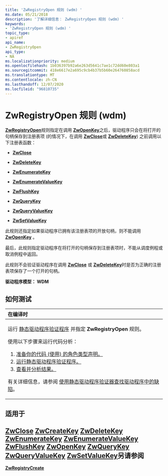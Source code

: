 ```yaml
---
title: 'ZwRegistryOpen 规则 (wdm) '
ms.date: 05/21/2018
description: '了解详细信息： ZwRegistryOpen 规则 (wdm) '
keywords:
- 'ZwRegistryOpen 规则 (wdm) '
topic_type:
- apiref
api_name:
- ZwRegistryOpen
api_type:
- NA
ms.localizationpriority: medium
ms.openlocfilehash: 1b036397b92a6e263d5641c7ae1c72dd60e803a1
ms.sourcegitcommit: 418e6617e2a695c9cb4b37b5b60e264760858acd
ms.translationtype: MT
ms.contentlocale: zh-CN
ms.lasthandoff: 12/07/2020
ms.locfileid: "96810735"
---
```

# <a name="zwregistryopen-rule-wdm"></a>ZwRegistryOpen 规则 (wdm) 


[**ZwRegistryOpen**](storport-zwregistryopen.md)规则指定在调用 [**ZwOpenKey**](/windows-hardware/drivers/ddi/wdm/nf-wdm-zwopenkey)之后，驱动程序只会在将打开的句柄保存到注册表项 (的情况下，在调用 [**ZwClose**](/windows-hardware/drivers/ddi/ntifs/nf-ntifs-ntclose)或 [**ZwDeleteKey**](/windows-hardware/drivers/ddi/wdm/nf-wdm-zwdeletekey)) 之前调用以下注册表函数：

-   [**ZwClose**](/windows-hardware/drivers/ddi/ntifs/nf-ntifs-ntclose)

-   [**ZwDeleteKey**](/windows-hardware/drivers/ddi/wdm/nf-wdm-zwdeletekey)

-   [**ZwEnumerateKey**](/windows-hardware/drivers/ddi/wdm/nf-wdm-zwenumeratekey)

-   [**ZwEnumerateValueKey**](/windows-hardware/drivers/ddi/wdm/nf-wdm-zwenumeratevaluekey)

-   [**ZwFlushKey**](/windows-hardware/drivers/ddi/wdm/nf-wdm-zwflushkey)

-   [**ZwQueryKey**](/windows-hardware/drivers/ddi/wdm/nf-wdm-zwquerykey)

-   [**ZwQueryValueKey**](/windows-hardware/drivers/ddi/wdm/nf-wdm-zwqueryvaluekey)

-   [**ZwSetValueKey**](/windows-hardware/drivers/ddi/wdm/nf-wdm-zwsetvaluekey)

此规则还指定如果驱动程序已拥有该注册表项的开放句柄，则不能调用 [**ZwOpenKey**](/windows-hardware/drivers/ddi/wdm/nf-wdm-zwopenkey) 。

最后，此规则指定驱动程序在将打开的句柄保存到注册表项时，不能从调度例程或取消例程中返回。

此规则不会验证驱动程序在调用 [**ZwClose**](/windows-hardware/drivers/ddi/ntifs/nf-ntifs-ntclose) 或 [**ZwDeleteKey**](/windows-hardware/drivers/ddi/wdm/nf-wdm-zwdeletekey)时是否为正确的注册表项保存了一个打开的句柄。

**驱动程序模型： WDM**

<a name="how-to-test"></a>如何测试
-----------

<table>
<colgroup>
<col width="100%" />
</colgroup>
<thead>
<tr class="header">
<th align="left">在编译时</th>
</tr>
</thead>
<tbody>
<tr class="odd">
<td align="left"><p>运行 <a href="/windows-hardware/drivers/devtest/static-driver-verifier" data-raw-source="[Static Driver Verifier](./static-driver-verifier.md)">静态驱动程序验证程序</a> 并指定 <strong>ZwRegistryOpen</strong> 规则。</p>
使用以下步骤来运行代码分析：
<ol>
<li><a href="/windows-hardware/drivers/devtest/using-static-driver-verifier-to-find-defects-in-drivers#preparing-your-source-code" data-raw-source="[Prepare your code (use role type declarations).](./using-static-driver-verifier-to-find-defects-in-drivers.md#preparing-your-source-code)">准备你的代码 (使用) 的角色类型声明。</a></li>
<li><a href="/windows-hardware/drivers/devtest/using-static-driver-verifier-to-find-defects-in-drivers#running-static-driver-verifier" data-raw-source="[Run Static Driver Verifier.](./using-static-driver-verifier-to-find-defects-in-drivers.md#running-static-driver-verifier)">运行静态驱动程序验证程序。</a></li>
<li><a href="/windows-hardware/drivers/devtest/using-static-driver-verifier-to-find-defects-in-drivers#viewing-and-analyzing-the-results" data-raw-source="[View and analyze the results.](./using-static-driver-verifier-to-find-defects-in-drivers.md#viewing-and-analyzing-the-results)">查看并分析结果。</a></li>
</ol>
<p>有关详细信息，请参阅 <a href="/windows-hardware/drivers/devtest/using-static-driver-verifier-to-find-defects-in-drivers" data-raw-source="[Using Static Driver Verifier to Find Defects in Drivers](./using-static-driver-verifier-to-find-defects-in-drivers.md)">使用静态驱动程序验证器查找驱动程序中的缺陷</a>。</p></td>
</tr>
</tbody>
</table>

<a name="applies-to"></a>适用于
----------

[**ZwClose**](/windows-hardware/drivers/ddi/ntifs/nf-ntifs-ntclose) 
[**ZwCreateKey**](/windows-hardware/drivers/ddi/wdm/nf-wdm-zwcreatekey) 
[**ZwDeleteKey**](/windows-hardware/drivers/ddi/wdm/nf-wdm-zwdeletekey) 
[**ZwEnumerateKey**](/windows-hardware/drivers/ddi/wdm/nf-wdm-zwenumeratekey) 
[**ZwEnumerateValueKey**](/windows-hardware/drivers/ddi/wdm/nf-wdm-zwenumeratevaluekey) 
[**ZwFlushKey**](/windows-hardware/drivers/ddi/wdm/nf-wdm-zwflushkey) 
[**ZwOpenKey**](/windows-hardware/drivers/ddi/wdm/nf-wdm-zwopenkey) 
[**ZwQueryKey**](/windows-hardware/drivers/ddi/wdm/nf-wdm-zwquerykey) 
[**ZwQueryValueKey**](/windows-hardware/drivers/ddi/wdm/nf-wdm-zwqueryvaluekey) 
[**ZwSetValueKey**](/windows-hardware/drivers/ddi/wdm/nf-wdm-zwsetvaluekey)另请参阅
--------

[**ZwRegistryCreate**](wdm-zwregistrycreate.md)
